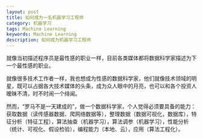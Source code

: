 ```yaml
---
layout: post
title: 如何成为一名机器学习工程师
category: 机器学习
tags: Machine Learning
keywords: Machine Learning
description: 如何成为机器学习工程师
---
```


就像当初描述程序员是最性感的职业一样，目前各类媒体都将数据科学家描述为下一个最性感的职业。

就像很多技术工作者一样，我也想成为性感的数据科学家，他们就像技术领域的明星，既可以占据各大技术媒体的头条，成为众人眼中的月亮，也可以和各个投资人暧昧不清，时不时闹一个绯闻。

然而，“罗马不是一天建成的”，做一个数据科学家，个人觉得必须要具备的能力：获取数据（读传感器数据、爬网络数据等），整理数据（数据可视化，数据库），特征分析（特征工程），算法抽查（机器学习），算法调参（机器学习），性能分析（统计、可视化、假设检验），编程能力（本地、云），应用（算法工程化）。

